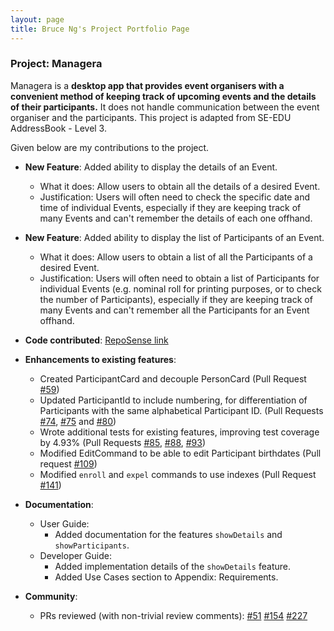 ```yaml
---
layout: page
title: Bruce Ng's Project Portfolio Page
---
```


### Project: Managera

Managera is a **desktop app that provides event organisers with a convenient method of keeping track of upcoming events and the details of their participants.** It does not handle communication between the event organiser and the participants. This project is adapted from SE-EDU AddressBook - Level 3.

Given below are my contributions to the project.

* **New Feature**: Added ability to display the details of an Event.
    * What it does: Allow users to obtain all the details of a desired Event.
    * Justification: Users will often need to check the specific date and time of individual Events, especially if they are keeping track of many Events and can't remember the details of each one offhand.

* **New Feature**: Added ability to display the list of Participants of an Event.
    * What it does: Allow users to obtain a list of all the Participants of a desired Event.
    * Justification: Users will often need to obtain a list of Participants for individual Events (e.g. nominal roll for printing purposes, or to check the number of Participants), especially if they are keeping track of many Events and can't remember all the Participants for an Event offhand.

* **Code contributed**: [RepoSense link](https://nus-cs2103-ay2122s1.github.io/tp-dashboard/?search=AY2122S1-CS2103T-T10-2&sort=groupTitle&sortWithin=title&timeframe=commit&mergegroup=&groupSelect=groupByRepos&breakdown=true&checkedFileTypes=docs~functional-code~test-code~other&since=2021-09-17&tabOpen=true&tabType=authorship&tabAuthor=ntwbruce&tabRepo=AY2122S1-CS2103T-T10-2%2Ftp%5Bmaster%5D&authorshipIsMergeGroup=false&authorshipFileTypes=docs~functional-code~test-code&authorshipIsBinaryFileTypeChecked=false)

* **Enhancements to existing features**:
    * Created ParticipantCard and decouple PersonCard (Pull Request [\#59](https://github.com/AY2122S1-CS2103T-T10-2/tp/pull/59))
    * Updated ParticipantId to include numbering, for differentiation of Participants with the same alphabetical Participant ID. (Pull Requests [\#74](https://github.com/AY2122S1-CS2103T-T10-2/tp/pull/74), [\#75](https://github.com/AY2122S1-CS2103T-T10-2/tp/pull/75) and [\#80](https://github.com/AY2122S1-CS2103T-T10-2/tp/pull/80))
    * Wrote additional tests for existing features, improving test coverage by 4.93% (Pull Requests [\#85](https://github.com/AY2122S1-CS2103T-T10-2/tp/pull/85), [\#88](https://github.com/AY2122S1-CS2103T-T10-2/tp/pull/88), [\#93](https://github.com/AY2122S1-CS2103T-T10-2/tp/pull/93))
    * Modified EditCommand to be able to edit Participant birthdates (Pull request [\#109](https://github.com/AY2122S1-CS2103T-T10-2/tp/pull/109))
    * Modified `enroll` and `expel` commands to use indexes (Pull Request [\#141](https://github.com/AY2122S1-CS2103T-T10-2/tp/pull/141))

* **Documentation**:
    * User Guide:
        * Added documentation for the features `showDetails` and `showParticipants`.
    * Developer Guide:
        * Added implementation details of the `showDetails` feature.
        * Added Use Cases section to Appendix: Requirements.

* **Community**:
    * PRs reviewed (with non-trivial review comments): 
        [\#51](https://github.com/AY2122S1-CS2103T-T10-2/tp/pull/51)
        [\#154](https://github.com/AY2122S1-CS2103T-T10-2/tp/pull/154)
        [\#227](https://github.com/AY2122S1-CS2103T-T10-2/tp/pull/227)

